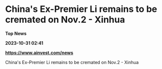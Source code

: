 # China's Ex-Premier Li remains to be cremated on Nov.2 - Xinhua
**Top News**

**2023-10-31 02:41**

**https://www.ainvest.com/news**

China's Ex-Premier Li remains to be cremated on Nov.2 - Xinhua